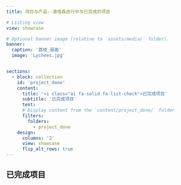 ```yaml
---
title: 项目与产品--澳恪森进行中与已完成的项目

# Listing view
view: showcase

# Optional banner image (relative to `assets/media/` folder).
banner:
  caption: '荔枝_扇面'
  image: 'Lychees.jpg'


sections:
  - block: collection
    id: 'project_done'
    content:
      title: '<i class="ai fa-solid fa-list-check">已完成项目'
      subtitle: '已完成项目'
      text: 
      # Display content from the `content/project_done/` folder
      filters:
        folders:
          - project_done
    design:
      columns: '2'
      view: showcase
      flip_alt_rows: true
---
```



## 已完成项目 <i class="ai fa-solid fa-list-check"></i>
